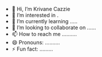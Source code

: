 - 👋 Hi, I’m Krivane Cazzie
- 👀 I’m interested in .
- 🌱 I’m currently learning .....
- 💞️ I’m looking to collaborate on ......
- 📫 How to reach me ..........
- 😄 Pronouns: ..........
- ⚡ Fun fact: .........

<!---
krivanecazzie/krivanecazzie is a ✨ special ✨ repository because its `README.md` (this file) appears on your GitHub profile.
You can click the Preview link to take a look at your changes.
--->
